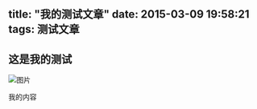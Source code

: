 title: "我的测试文章"
date: 2015-03-09 19:58:21
tags: 测试文章
---
## 这是我的测试
![图片](http://p.qpic.cn/qqcourse/QFzQYCgCrxnWvLhjH8cibtdWOhTxhgT1o9FaPu8qQCkLh8KAuK7jma0kibF9nB2Lgn/)

我的内容